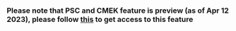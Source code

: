 ### Please note that PSC and CMEK feature is preview (as of Apr 12 2023), please follow [this](https://docs.gcp.databricks.com/administration-guide/cloud-configurations/gcp/private-service-connect.html#step-1-enable-your-account-for-private-service-connect) to get access to this feature